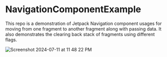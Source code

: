 # NavigationComponentExample
This repo is a demonstration of Jetpack Navigation component usages for moving from one fragment to another fragment along with passing data. It also demonstrates the clearing back stack of fragments using different flags. 


![Screenshot 2024-07-11 at 11 48 22 PM](https://github.com/MohammedSameerAhmad/NavigationComponentExample/assets/19505143/1695bf1b-6340-456e-a47c-aa46567de2a0)

